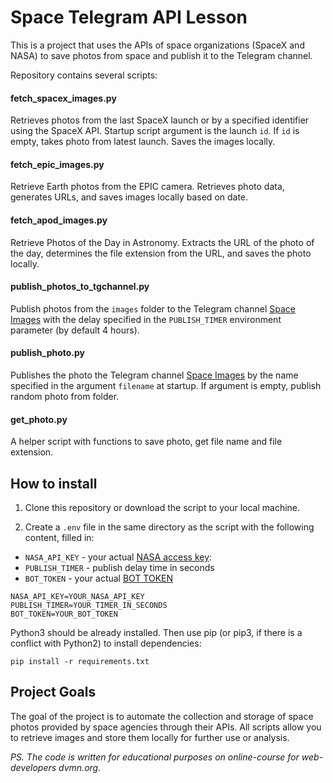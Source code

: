 # Space Telegram API Lesson

This is a project that uses the APIs of space organizations (SpaceX and NASA) to save photos from space and publish it to the Telegram channel.

Repository contains several scripts:

#### fetch_spacex_images.py
Retrieves photos from the last SpaceX launch or by a specified identifier using the SpaceX API.
Startup script argument is the launch `id`. If `id` is empty, takes photo from latest launch.
Saves the images locally.

#### fetch_epic_images.py

Retrieve Earth photos from the EPIC camera. Retrieves photo data, generates URLs, and saves images locally based on date.

#### fetch_apod_images.py
Retrieve Photos of the Day in Astronomy.
Extracts the URL of the photo of the day, determines the file extension from the URL, and saves the photo locally.

#### publish_photos_to_tgchannel.py
Publish photos from the ``images`` folder to the Telegram channel [Space Images](https://t.me/space_imagess) with the delay specified in the `PUBLISH_TIMER` environment parameter (by default 4 hours).

#### publish_photo.py
Publishes the photo the Telegram channel [Space Images](https://t.me/space_imagess) by the name specified in the argument `filename` at startup. If argument is empty, publish random photo from folder. 

#### get_photo.py
A helper script with functions to save photo, get file name and file extension.


## How to install
1. Clone this repository or download the script to your local machine.

2. Create a `.env` file in the same directory as the script with the following content, filled in:
  * `NASA_API_KEY` - your actual [NASA access key](https://api.nasa.gov/):
  * `PUBLISH_TIMER` - publish delay time in seconds
  * `BOT_TOKEN` - your actual [BOT TOKEN](https://t.me/BotFather)
```
NASA_API_KEY=YOUR_NASA_API_KEY
PUBLISH_TIMER=YOUR_TIMER_IN_SECONDS
BOT_TOKEN=YOUR_BOT_TOKEN
```
Python3 should be already installed. Then use pip (or pip3, if there is a conflict with Python2) to install dependencies:
```
pip install -r requirements.txt
```

## Project Goals
The goal of the project is to automate the collection and storage of space photos provided by space agencies through their APIs. All scripts allow you to retrieve images and store them locally for further use or analysis.

*PS. The code is written for educational purposes on online-course for web-developers dvmn.org.*
